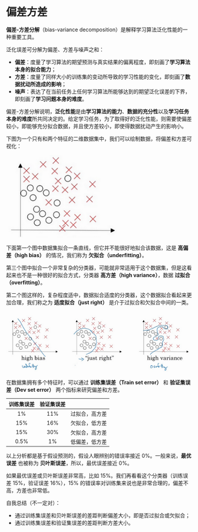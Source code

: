 # 偏差方差

**偏差-方差分解**（bias-variance decomposition）是解释学习算法泛化性能的一种重要工具。

泛化误差可分解为偏差、方差与噪声之和：

- **偏差**：度量了学习算法的期望预测与真实结果的偏离程度，即刻画了**学习算法本身的拟合能力**；
- **方差**：度量了同样大小的训练集的变动所导致的学习性能的变化，即刻画了**数据扰动所造成的影响**；
- **噪声**：表达了在当前任务上任何学习算法所能够达到的期望泛化误差的下界，即刻画了**学习问题本身的难度**。

偏差-方差分解说明，**泛化性能**是由**学习算法的能力**、**数据的充分性**以及**学习任务本身的难度**所共同决定的。给定学习任务，为了取得好的泛化性能，则需要使偏差较小，即能够充分拟合数据，并且使方差较小，即使得数据扰动产生的影响小。

下图为一个只有和两个特征的二维数据集中，我们可以绘制数据，将偏差和方差可视化：

![](./image/1.2-1.png)

下面第一个图中数据集拟合一条直线，但它并不能很好地拟合该数据，这是 **高偏差（high bias）** 的情况，我们称为 **欠拟合（underfitting）**。

第三个图中拟合一个非常复杂的分类器，可能就非常适用于这个数据集，但是这看起来也不是一种很好的拟合方式，分类器 **高方差（high variance）**，数据 **过拟合（overfitting）**。

第二个图这样的，复杂程度适中，数据拟合适度的分类器，这个数据拟合看起来更加合理，我们称之为 **适度拟合（just right）** 是介于过拟合和欠拟合中间的一类。

![](./image/1.2-2.png)

在数据集拥有多个特征时，可以通过 **训练集误差（Train set error）** 和 **验证集误差（Dev set error）** 两个指标来研究偏差和方差。

| 训练集误差 | 验证集误差 |  |
| :-: | :-: | :- |
| 1% | 11% | 过拟合，高方差 |
| 15% | 16% | 欠拟合，低方差 |
| 15% | 30% | 欠拟合，高方差 |
| 0.5% | 1% | 低偏差，低方差 |

以上分析都是基于假设预测的，假设人眼辨别的错误率接近 0%。一般来说，**最优误差** 也被称为 **贝叶斯误差**，所以，最优误差接近 0%。

如果最优误差或贝叶斯误差非常高，比如 15%。我们再看看这个分类器（训练误差 15%，验证误差 16%），15% 的错误率对训练集来说也是非常合理的，偏差不高，方差也非常低。

自我总结（不一定对）：

- 通过训练集误差和贝叶斯误差的差距判断偏差大小，即是否过拟合或欠拟合；
- 通过训练集误差和验证集误差的差距判断方差大小。
